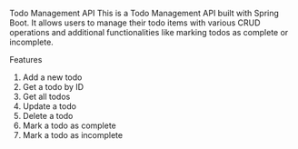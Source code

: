 Todo Management API
This is a Todo Management API built with Spring Boot. It allows users to manage their todo items with various CRUD operations and additional functionalities like marking todos as complete or incomplete.



Features
1. Add a new todo
2. Get a todo by ID
3. Get all todos
4. Update a todo
5. Delete a todo
6. Mark a todo as complete
7. Mark a todo as incomplete
